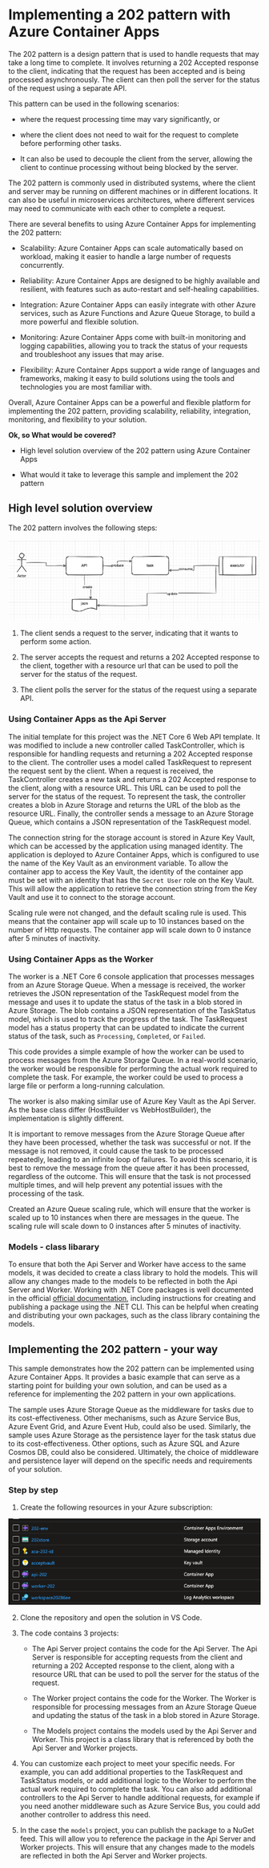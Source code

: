 # Implementing a 202 pattern with Azure Container Apps

The 202 pattern is a design pattern that is used to handle requests that may take a long time to complete. It involves returning a 202 Accepted response to the client, indicating that the request has been accepted and is being processed asynchronously. The client can then poll the server for the status of the request using a separate API.

This pattern can be used in the following scenarios:

- where the request processing time may vary significantly, or 

- where the client does not need to wait for the request to complete before performing other tasks. 

- It can also be used to decouple the client from the server, allowing the client to continue processing without being blocked by the server.

The 202 pattern is commonly used in distributed systems, where the client and server may be running on different machines or in different locations. It can also be useful in microservices architectures, where different services may need to communicate with each other to complete a request.

There are several benefits to using Azure Container Apps for implementing the 202 pattern:

- Scalability: Azure Container Apps can scale automatically based on workload, making it easier to handle a large number of requests concurrently.

- Reliability: Azure Container Apps are designed to be highly available and resilient, with features such as auto-restart and self-healing capabilities.

- Integration: Azure Container Apps can easily integrate with other Azure services, such as Azure Functions and Azure Queue Storage, to build a more powerful and flexible solution.

- Monitoring: Azure Container Apps come with built-in monitoring and logging capabilities, allowing you to track the status of your requests and troubleshoot any issues that may arise.

- Flexibility: Azure Container Apps support a wide range of languages and frameworks, making it easy to build solutions using the tools and technologies you are most familiar with.

Overall, Azure Container Apps can be a powerful and flexible platform for implementing the 202 pattern, providing scalability, reliability, integration, monitoring, and flexibility to your solution.

__Ok, so What would be covered?__

- High level solution overview of the 202 pattern using Azure Container Apps

- What would it take to leverage this sample and implement the 202 pattern

## High level solution overview

The 202 pattern involves the following steps:

![High Level](./readme.images/high-level.png)

1. The client sends a request to the server, indicating that it wants to perform some action.

2. The server accepts the request and returns a 202 Accepted response to the client, together with a resource url that can be used to poll the server for the status of the request.

3. The client polls the server for the status of the request using a separate API.

### Using Container Apps as the Api Server

The initial template for this project was the .NET Core 6 Web API template. It was modified to include a new controller called TaskController, which is responsible for handling requests and returning a 202 Accepted response to the client. The controller uses a model called TaskRequest to represent the request sent by the client. When a request is received, the TaskController creates a new task and returns a 202 Accepted response to the client, along with a resource URL. This URL can be used to poll the server for the status of the request. To represent the task, the controller creates a blob in Azure Storage and returns the URL of the blob as the resource URL. Finally, the controller sends a message to an Azure Storage Queue, which contains a JSON representation of the TaskRequest model.

The connection string for the storage account is stored in Azure Key Vault, which can be accessed by the application using managed identity. The application is deployed to Azure Container Apps, which is configured to use the name of the Key Vault as an environment variable. To allow the container app to access the Key Vault, the identity of the container app must be set with an identity that has the `Secret User` role on the Key Vault. This will allow the application to retrieve the connection string from the Key Vault and use it to connect to the storage account.

Scaling rule were not changed, and the default scaling rule is used. This means that the container app will scale up to 10 instances based on the number of Http requests. The container app will scale down to 0 instance after 5 minutes of inactivity.

### Using Container Apps as the Worker

The worker is a .NET Core 6 console application that processes messages from an Azure Storage Queue. When a message is received, the worker retrieves the JSON representation of the TaskRequest model from the message and uses it to update the status of the task in a blob stored in Azure Storage. The blob contains a JSON representation of the TaskStatus model, which is used to track the progress of the task. The TaskRequest model has a status property that can be updated to indicate the current status of the task, such as `Processing`, `Completed`, or `Failed`.

This code provides a simple example of how the worker can be used to process messages from the Azure Storage Queue. In a real-world scenario, the worker would be responsible for performing the actual work required to complete the task. For example, the worker could be used to process a large file or perform a long-running calculation.

The worker is also making similar use of Azure Key Vault as the Api Server. As the base class differ (HostBuilder vs WebHostBuilder), the implementation is slightly different. 

It is important to remove messages from the Azure Storage Queue after they have been processed, whether the task was successful or not. If the message is not removed, it could cause the task to be processed repeatedly, leading to an infinite loop of failures. To avoid this scenario, it is best to remove the message from the queue after it has been processed, regardless of the outcome. This will ensure that the task is not processed multiple times, and will help prevent any potential issues with the processing of the task.

Created an Azure Queue scaling rule, which will ensure that the worker is scaled up to 10 instances when there are messages in the queue. The scaling rule will scale down to 0 instances after 5 minutes of inactivity.

### Models - class libarary

To ensure that both the Api Server and Worker have access to the same models, it was decided to create a class library to hold the models. This will allow any changes made to the models to be reflected in both the Api Server and Worker. Working with .NET Core packages is well documented in the official [official documentation](https://docs.microsoft.com/en-us/nuget/quickstart/create-and-publish-a-package-using-the-dotnet-cli), including instructions for creating and publishing a package using the .NET CLI. This can be helpful when creating and distributing your own packages, such as the class library containing the models.



## Implementing the 202 pattern - your way

This sample demonstrates how the 202 pattern can be implemented using Azure Container Apps. It provides a basic example that can serve as a starting point for building your own solution, and can be used as a reference for implementing the 202 pattern in your own applications.

The sample uses Azure Storage Queue as the middleware for tasks due to its cost-effectiveness. Other mechanisms, such as Azure Service Bus, Azure Event Grid, and Azure Event Hub, could also be used. Similarly, the sample uses Azure Storage as the persistence layer for the task status due to its cost-effectiveness. Other options, such as Azure SQL and Azure Cosmos DB, could also be considered. Ultimately, the choice of middleware and persistence layer will depend on the specific needs and requirements of your solution.

### Step by step

1. Create the following resources in your Azure subscription:

![Prerequisites](./readme.images/resources.png)

2. Clone the repository and open the solution in VS Code.

3. The code contains 3 projects:

    - The Api Server project contains the code for the Api Server. The Api Server is responsible for accepting requests from the client and returning a 202 Accepted response to the client, along with a resource URL that can be used to poll the server for the status of the request.

    - The Worker project contains the code for the Worker. The Worker is responsible for processing messages from an Azure Storage Queue and updating the status of the task in a blob stored in Azure Storage.

    - The Models project contains the models used by the Api Server and Worker. This project is a class library that is referenced by both the Api Server and Worker projects.

4. You can customize each project to meet your specific needs. For example, you can add additional properties to the TaskRequest and TaskStatus models, or add additional logic to the Worker to perform the actual work required to complete the task. You can also add additional controllers to the Api Server to handle additional requests, for example if you need another middleware such as Azure Service Bus, you could add another controller to address this need.

5. In the case the `models` project, you can publish the package to a NuGet feed. This will allow you to reference the package in the Api Server and Worker projects. This will ensure that any changes made to the models are reflected in both the Api Server and Worker projects.




